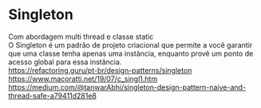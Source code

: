 # Singleton  
Com abordagem multi thread e classe static  
O Singleton é um padrão de projeto criacional que permite a você garantir que uma classe tenha apenas uma instância, enquanto provê um ponto de acesso global para essa instância.  
https://refactoring.guru/pt-br/design-patterns/singleton  
https://www.macoratti.net/19/07/c_singl1.htm  
https://medium.com/@tanwarAbhi/singleton-design-pattern-naive-and-thread-safe-a79411d281e8